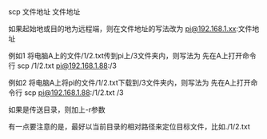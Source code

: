 scp 文件地址 文件地址

如果起始地或目的地为远程端，则在文件地址的写法改为
pi@192.168.1.xx:文件地址

例如1
将电脑A上的文件/1/2.txt传到pi上/3文件夹内，则写法为
先在A上打开命令行
scp /1/2.txt pi@192.168.1.88:/3

例如2
将电脑A上将pi的文件/1/2.txt下载到/3文件夹内，则写法为
先在A上打开命令行
scp pi@192.168.1.88:/1/2.txt /3

如果是传送目录，则加上-r参数

有一点要注意的是，最好以当前目录的相对路径来定位目标文件，比如./1/2.txt
